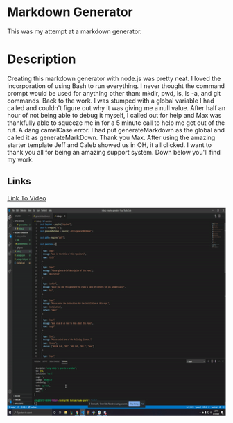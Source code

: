 # Markdown Generator
This was my attempt at a markdown generator.

# Description
Creating this markdown generator with node.js was pretty neat. I loved the incorporation of using Bash to run everything. I never thought the command prompt would be used for anything other than: mkdir, pwd, ls, ls -a, and git commands. Back to the work. I was stumped with a global variable I had called and couldn't figure out why it was giving me a null value. After half an hour of not being able to debug it myself, I called out for help and Max was thankfully able to squeeze me in for a 5 minute call to help me get out of the rut. A dang camelCase error. I had put generateMarkdown as the global and called it as generateMarkDown. Thank you Max. After using the amazing starter template Jeff and Caleb showed us in OH, it all clicked. I want to thank you all for being an amazing support system. Down below you'll find my work.

## Links
<a href="https://drive.google.com/file/d/1AOeBJdKBe4i904dHlIRY3mTB9jKGfSIT/view">Link To Video</a>

<img src="Images\ezgif.com-video-to-gif.gif" width="640" height="480">
